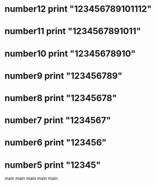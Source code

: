 number12
print "123456789101112"
=======
 number11
print "1234567891011"
=======
 number10
print "12345678910"
=======
number9
print "123456789"
=======
 number8
print "12345678"
=======
number7
print "1234567"
=======
 number6
print "123456"
=======
number5
print "12345"
=======

 main
 main main
 main
 main
